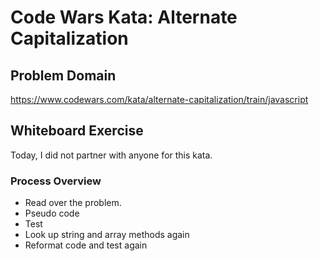 # Code Wars Kata: Alternate Capitalization

## Problem Domain
https://www.codewars.com/kata/alternate-capitalization/train/javascript

## Whiteboard Exercise 

Today, I did not partner with anyone for this kata. 

### Process Overview

* Read over the problem.
* Pseudo code
* Test
* Look up string and array methods again
* Reformat code and test again